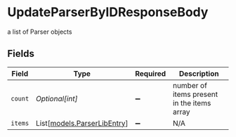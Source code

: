 # UpdateParserByIDResponseBody

a list of Parser objects


## Fields

| Field                                                      | Type                                                       | Required                                                   | Description                                                |
| ---------------------------------------------------------- | ---------------------------------------------------------- | ---------------------------------------------------------- | ---------------------------------------------------------- |
| `count`                                                    | *Optional[int]*                                            | :heavy_minus_sign:                                         | number of items present in the items array                 |
| `items`                                                    | List[[models.ParserLibEntry](../models/parserlibentry.md)] | :heavy_minus_sign:                                         | N/A                                                        |